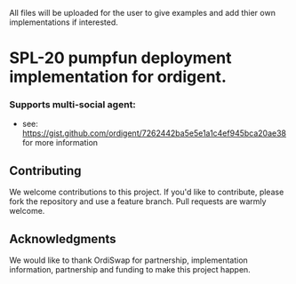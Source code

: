 All files will be uploaded for the user to give examples and add thier own implementations if interested.

# SPL-20 pumpfun deployment implementation for ordigent.

### Supports multi-social agent:

- see: https://gist.github.com/ordigent/7262442ba5e5e1a1c4ef945bca20ae38 for more information

## Contributing

We welcome contributions to this project. If you'd like to contribute, please fork the repository and use a feature branch. Pull requests are warmly welcome.

## Acknowledgments

We would like to thank OrdiSwap for partnership, implementation information, partnership and funding to make this project happen.

